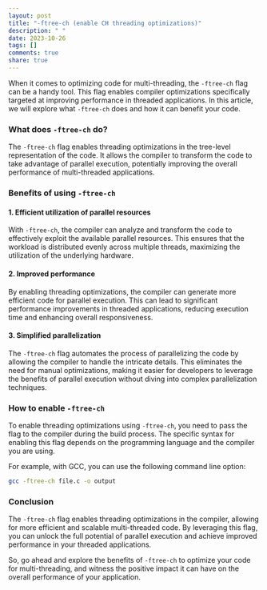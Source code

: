 ```yaml
---
layout: post
title: "-ftree-ch (enable CH threading optimizations)"
description: " "
date: 2023-10-26
tags: []
comments: true
share: true
---
```


When it comes to optimizing code for multi-threading, the `-ftree-ch` flag can be a handy tool. This flag enables compiler optimizations specifically targeted at improving performance in threaded applications. In this article, we will explore what `-ftree-ch` does and how it can benefit your code.

### What does `-ftree-ch` do?

The `-ftree-ch` flag enables threading optimizations in the tree-level representation of the code. It allows the compiler to transform the code to take advantage of parallel execution, potentially improving the overall performance of multi-threaded applications.

### Benefits of using `-ftree-ch`

#### 1. Efficient utilization of parallel resources

With `-ftree-ch`, the compiler can analyze and transform the code to effectively exploit the available parallel resources. This ensures that the workload is distributed evenly across multiple threads, maximizing the utilization of the underlying hardware.

#### 2. Improved performance

By enabling threading optimizations, the compiler can generate more efficient code for parallel execution. This can lead to significant performance improvements in threaded applications, reducing execution time and enhancing overall responsiveness.

#### 3. Simplified parallelization

The `-ftree-ch` flag automates the process of parallelizing the code by allowing the compiler to handle the intricate details. This eliminates the need for manual optimizations, making it easier for developers to leverage the benefits of parallel execution without diving into complex parallelization techniques.

### How to enable `-ftree-ch`

To enable threading optimizations using `-ftree-ch`, you need to pass the flag to the compiler during the build process. The specific syntax for enabling this flag depends on the programming language and the compiler you are using.

For example, with GCC, you can use the following command line option:

```bash
gcc -ftree-ch file.c -o output
```

### Conclusion

The `-ftree-ch` flag enables threading optimizations in the compiler, allowing for more efficient and scalable multi-threaded code. By leveraging this flag, you can unlock the full potential of parallel execution and achieve improved performance in your threaded applications.

So, go ahead and explore the benefits of `-ftree-ch` to optimize your code for multi-threading, and witness the positive impact it can have on the overall performance of your application.